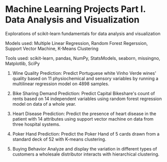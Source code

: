 # Machine Learning Projects Part I. Data Analysis and Visualization
Explorations of scikit-learn fundamentals for data analysis and visualization

Models used: Multiple Linear Regression, Random Forest Regerssion, Support Vector Machine, K-Means Clustering

Tools used: scikit-learn, pandas, NumPy, StatsModels, seaborn, missingno, Matplotlib, SciPy

1. Wine Quality Prediction:
Predict Portuguese white Vinho Verde wines' quality based on 11 physiochemical and sensory variables by running a multilinear regression model on 4898 samples. 

2. Bike Sharing Demand Prediction:
Predict Capital Bikeshare's count of rents based on 14 independent variables using random forest regression model on data of a whole year.

3. Heart Disease Prediction: 
Predict the presence of heart disease in the patient with 14 attributes using support vector machine on data from three hospital systems.
        
4. Poker Hand Prediction:
Predict the Poker Hand of 5 cards drawn from a standard deck of 52 with K-means clustering.

5. Buying Behavior
Analyze and display the variation in different types of customers a wholesale distributor interacts with hierarchical clustering.
